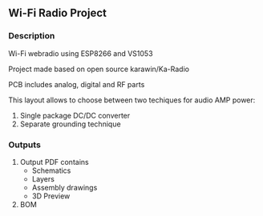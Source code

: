 ## Wi-Fi Radio Project

### Description
 Wi-Fi webradio using ESP8266 and VS1053
 
 Project made based on open source karawin/Ka-Radio
 
 PCB includes analog, digital and RF parts

This layout allows to choose between two techiques for audio AMP power: 
1. Single package DC/DC converter
1. Separate grounding technique 

### Outputs
1. Output PDF contains 
	- Schematics
	- Layers
	- Assembly drawings
	- 3D Preview
1. BOM 
